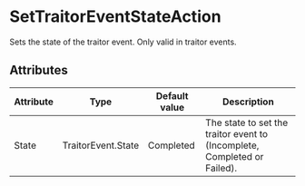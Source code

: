 # SetTraitorEventStateAction

Sets the state of the traitor event. Only valid in traitor events.

## Attributes

| Attribute | Type               | Default value | Description                                                              |
|-----------|--------------------|---------------|--------------------------------------------------------------------------|
| State     | TraitorEvent.State | Completed     | The state to set the traitor event to (Incomplete, Completed or Failed). |




